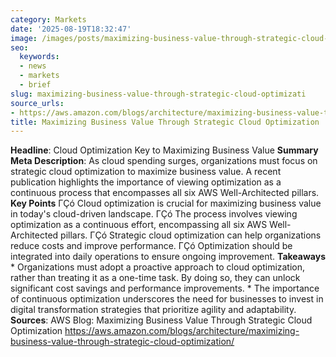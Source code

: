 ```yaml
---
category: Markets
date: '2025-08-19T18:32:47'
image: /images/posts/maximizing-business-value-through-strategic-cloud-optimizati.jpg
seo:
  keywords:
  - news
  - markets
  - brief
slug: maximizing-business-value-through-strategic-cloud-optimizati
source_urls:
- https://aws.amazon.com/blogs/architecture/maximizing-business-value-through-strategic-cloud-optimization/
title: Maximizing Business Value Through Strategic Cloud Optimization
---
```


**Headline**: Cloud Optimization Key to Maximizing Business Value  **Summary Meta Description**: As cloud spending surges, organizations must focus on strategic cloud optimization to maximize business value. A recent publication highlights the importance of viewing optimization as a continuous process that encompasses all six AWS Well-Architected pillars.  **Key Points**  ΓÇó Cloud optimization is crucial for maximizing business value in today's cloud-driven landscape. ΓÇó The process involves viewing optimization as a continuous effort, encompassing all six AWS Well-Architected pillars. ΓÇó Strategic cloud optimization can help organizations reduce costs and improve performance. ΓÇó Optimization should be integrated into daily operations to ensure ongoing improvement.  **Takeaways**  * Organizations must adopt a proactive approach to cloud optimization, rather than treating it as a one-time task. By doing so, they can unlock significant cost savings and performance improvements. * The importance of continuous optimization underscores the need for businesses to invest in digital transformation strategies that prioritize agility and adaptability.  **Sources**: AWS Blog: Maximizing Business Value Through Strategic Cloud Optimization https://aws.amazon.com/blogs/architecture/maximizing-business-value-through-strategic-cloud-optimization/